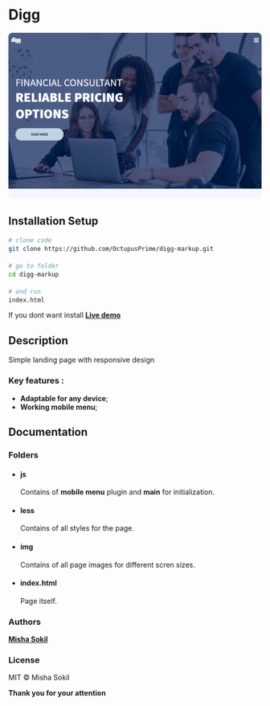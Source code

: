 # Digg
<p align="center">
  <img alt="Todos application image" src="https://raw.githubusercontent.com/OctupusPrime/portfolio/master/src/assets/img/work5.png">
</p>  

## Installation Setup
```bash
# clone code
git clone https://github.com/OctupusPrime/digg-markup.git

# go to folder
cd digg-markup

# and run
index.html
```  
If you dont want install [**Live demo**](https://octupusprime.github.io/digg-markup/)  

## Description  
  
Simple landing page with responsive design
### Key features : 
* **Adaptable for any device**;
* **Working mobile menu**;

## Documentation

### Folders
* #### js
    Contains of **mobile menu** plugin and **main** for initialization.
* #### less
    Contains of all styles for the page.
* #### img 
    Contains of all page images for different scren sizes.
* #### index.html
    Page itself.



### Authors
[**Misha Sokil**](https://github.com/OctupusPrime)
### License
 MIT © Misha Sokil

**Thank you for your attention**
